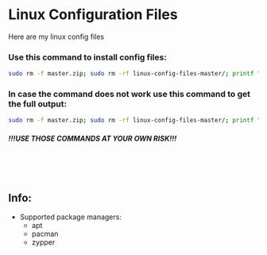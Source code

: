 
# Linux Configuration Files

Here are my linux config files


### Use this command to install config files:

```bash
sudo rm -f master.zip; sudo rm -rf linux-config-files-master/; printf "\n\e[93mStarting config file installation...\e[0m\n\n"; wget https://github.com/JacksStuff0905/linux-config-files/archive/master.zip &> /dev/null && unzip master.zip &> /dev/null && bash linux-config-files-master/load-config-files.sh; sudo rm master.zip
```

### In case the command does not work use this command to get the full output:

```bash
sudo rm -f master.zip; sudo rm -rf linux-config-files-master/; printf "\n\e[93mStarting config file installation...\e[0m\n\n"; wget https://github.com/JacksStuff0905/linux-config-files/archive/master.zip && unzip master.zip && bash linux-config-files-master/load-config-files.sh; sudo rm master.zip
```

#### *!!!USE THOSE COMMANDS AT YOUR OWN RISK!!!*


<br><br><br>
## Info:
- Supported package managers:
    - apt
    - pacman
    - zypper
